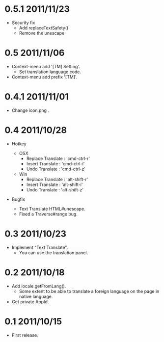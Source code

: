 # 0.5.1 2011/11/23

* Security fix
  * Add replaceTextSafety()
  * Remove the unescape

# 0.5 2011/11/06

* Context-menu add '[TM] Setting'.
  * Set translation language code.
* Context-menu add prefix '[TM]'.

# 0.4.1 2011/11/01

* Change icon.png .

# 0.4 2011/10/28

* Hotkey
  * OSX
    * Replace Translate : 'cmd-ctrl-r'
    * Insert Translate  : 'cmd-ctrl-i'
    * Undo Translate    : 'cmd-ctrl-z'
  * Win
    * Replace Translate : 'alt-shift-r'
    * Insert Translate  : 'alt-shift-i'
    * Undo Translate    : 'alt-shift-z'

* Bugfix
  * Text Translate HTML#unescape.
  * Fixed a Traverse#range bug.

# 0.3 2011/10/23

* Implement "Text Translate".
  * You can use the translation panel.

# 0.2 2011/10/18

* Add locale.getFromLang().
  * Some extent to be able to translate a foreign language on the page in native language.
* Get private AppId.

# 0.1 2011/10/15

* First release.

